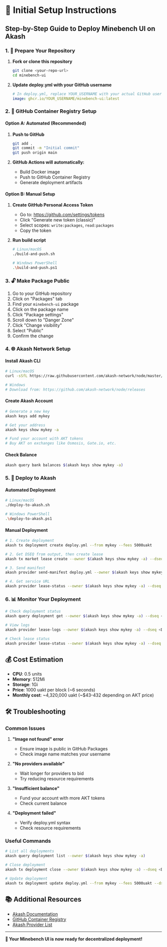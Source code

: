 # 🔧 Initial Setup Instructions

## Step-by-Step Guide to Deploy Minebench UI on Akash

### 1. 📁 Prepare Your Repository

1. **Fork or clone this repository**
   ```bash
   git clone <your-repo-url>
   cd minebench-ui
   ```

2. **Update deploy.yml with your GitHub username**
   ```yaml
   # In deploy.yml, replace YOUR_USERNAME with your actual GitHub username
   image: ghcr.io/YOUR_USERNAME/minebench-ui:latest
   ```

### 2. 🐳 GitHub Container Registry Setup

#### Option A: Automated (Recommended)
1. **Push to GitHub**
   ```bash
   git add .
   git commit -m "Initial commit"
   git push origin main
   ```

2. **GitHub Actions will automatically:**
   - Build Docker image
   - Push to GitHub Container Registry
   - Generate deployment artifacts

#### Option B: Manual Setup
1. **Create GitHub Personal Access Token**
   - Go to: https://github.com/settings/tokens
   - Click "Generate new token (classic)"
   - Select scopes: `write:packages`, `read:packages`
   - Copy the token

2. **Run build script**
   ```bash
   # Linux/macOS
   ./build-and-push.sh
   
   # Windows PowerShell
   .\build-and-push.ps1
   ```

### 3. 🔓 Make Package Public

1. Go to your GitHub repository
2. Click on "Packages" tab
3. Find your `minebench-ui` package
4. Click on the package name
5. Click "Package settings"
6. Scroll down to "Danger Zone"
7. Click "Change visibility"
8. Select "Public"
9. Confirm the change

### 4. 🌐 Akash Network Setup

#### Install Akash CLI
```bash
# Linux/macOS
curl -sSfL https://raw.githubusercontent.com/akash-network/node/master/install.sh | sh

# Windows
# Download from: https://github.com/akash-network/node/releases
```

#### Create Akash Account
```bash
# Generate a new key
akash keys add mykey

# Get your address
akash keys show mykey -a

# Fund your account with AKT tokens
# Buy AKT on exchanges like Osmosis, Gate.io, etc.
```

#### Check Balance
```bash
akash query bank balances $(akash keys show mykey -a)
```

### 5. 🚀 Deploy to Akash

#### Automated Deployment
```bash
# Linux/macOS
./deploy-to-akash.sh

# Windows PowerShell
.\deploy-to-akash.ps1
```

#### Manual Deployment
```bash
# 1. Create deployment
akash tx deployment create deploy.yml --from mykey --fees 5000uakt

# 2. Get DSEQ from output, then create lease
akash tx market lease create --owner $(akash keys show mykey -a) --dseq <DSEQ> --gseq 1 --oseq 1 --provider <PROVIDER_ADDRESS> --from mykey --fees 5000uakt

# 3. Send manifest
akash provider send-manifest deploy.yml --owner $(akash keys show mykey -a) --dseq <DSEQ> --provider <PROVIDER_ADDRESS>

# 4. Get service URL
akash provider lease-status --owner $(akash keys show mykey -a) --dseq <DSEQ> --provider <PROVIDER_ADDRESS>
```

### 6. 📊 Monitor Your Deployment

```bash
# Check deployment status
akash query deployment get --owner $(akash keys show mykey -a) --dseq <DSEQ>

# View logs
akash provider lease-logs --owner $(akash keys show mykey -a) --dseq <DSEQ> --provider <PROVIDER_ADDRESS>

# Check lease status
akash provider lease-status --owner $(akash keys show mykey -a) --dseq <DSEQ> --provider <PROVIDER_ADDRESS>
```

## 💰 Cost Estimation

- **CPU**: 0.5 units
- **Memory**: 512Mi  
- **Storage**: 1Gi
- **Price**: 1000 uakt per block (~6 seconds)
- **Monthly cost**: ~4,320,000 uakt (~$43-432 depending on AKT price)

## 🛠️ Troubleshooting

### Common Issues

1. **"Image not found" error**
   - Ensure image is public in GitHub Packages
   - Check image name matches your username

2. **"No providers available"**
   - Wait longer for providers to bid
   - Try reducing resource requirements

3. **"Insufficient balance"**
   - Fund your account with more AKT tokens
   - Check current balance

4. **"Deployment failed"**
   - Verify deploy.yml syntax
   - Check resource requirements

### Useful Commands

```bash
# List all deployments
akash query deployment list --owner $(akash keys show mykey -a)

# Close deployment
akash tx deployment close --owner $(akash keys show mykey -a) --dseq <DSEQ> --from mykey --fees 5000uakt

# Update deployment
akash tx deployment update deploy.yml --from mykey --fees 5000uakt --dseq <DSEQ>
```

## 📚 Additional Resources

- [Akash Documentation](https://docs.akash.network/)
- [GitHub Container Registry](https://docs.github.com/en/packages/working-with-a-github-packages-registry/working-with-the-container-registry)
- [Akash Provider List](https://github.com/akash-network/provider)

---

**🎉 Your Minebench UI is now ready for decentralized deployment!**
